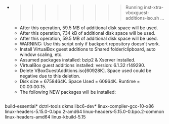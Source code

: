 * >>>>>>>>> Running inst-xtra-vboxguest-additions-iso.sh ...
  * After this operation, 59.5 MB of additional disk space will be used.
  * After this operation, 734 kB of additional disk space will be used.
  * After this operation, 59.5 MB of additional disk space will be used.
  * WARNING: Use this script only if backport repository doesn't work.
  * Install VirtualBox guest additions to Shared folder/clipboard, auto window scaling, etc.
  * Assumed packages installed: bzip2 & Xserver installed.
  * VirtualBox guest additions installed: version: 6.1.32 r149290.
  * Delete VBoxGuestAdditions.iso[60928K]. Space used could be negative due to this deletion.
  * Disk size = 6758464K. Space Used = 60964K. Runtime = 00:00:00:15.
  * The following NEW packages will be installed:
  ```bash
build-essential* dctrl-tools dkms libc6-dev* linux-compiler-gcc-10-x86
linux-headers-5.15.0-0.bpo.2-amd64 linux-headers-5.15.0-0.bpo.2-common linux-headers-amd64 linux-kbuild-5.15
  ```
